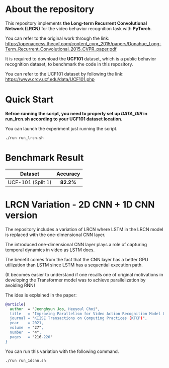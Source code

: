 # About the repository
This repository implements **the Long-term Recurrent Convolutional Network (LRCN)** for the video behavior recognition task with **PyTorch**.

You can refer to the original work through the link: https://openaccess.thecvf.com/content_cvpr_2015/papers/Donahue_Long-Term_Recurrent_Convolutional_2015_CVPR_paper.pdf

It is required to download the **UCF101** dataset, which is a public behavior recognition dataset, to benchmark the code in this repository.

You can refer to the UCF101 dataset by following the link: https://www.crcv.ucf.edu/data/UCF101.php

# Quick Start
**Befroe running the script, you need to properly set up *DATA_DIR* in run_lrcn.sh according to your UCF101 dataset location.**

You can launch the experiment just running the script.
```
./run run_lrcn.sh
```

# Benchmark Result
|    Dataset        | Accuracy |
| :---------------: | :---------------: |
| UCF-101 (Split 1)|  **82.2%** |


# LRCN Variation - 2D CNN + 1D CNN version
The repository includes a variation of LRCN where LSTM in the LRCN model is replaced with the one-dimensional CNN layer.

The introduced one-dimensional CNN layer plays a role of capturing temporal dynamics in video as LSTM does.

The benefit comes from the fact that the CNN layer has a better GPU utilization than LSTM since LSTM has a sequential execution path.  

(It becomes easier to understand if one recalls one of original motivations in developing the Transformer model was to achieve parallelization by avoiding RNN)

The idea is explained in the paper:

```BibTeX
@article{
  author  = "Jeonghyun Joo, Heeyoul Choi",
  title   = "Improving Parallelism for Video Action Recognition Model Using One-dimensional Convolutional Neural Network",
  journal = "KIISE Transactions on Computing Practices (KTCP)",
  year    = 2021,
  volume  = "27",
  number  = "4",
  pages   = "216-220"
}
```

You can run this variation with the following command.
```
./run run_1dcnn.sh
```
